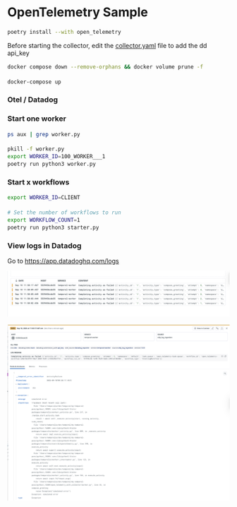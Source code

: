 # OpenTelemetry Sample


``` bash
poetry install --with open_telemetry
```

Before starting the collector, edit the [collector.yaml](collector%2Fcollector.yaml) file to add the dd api_key


```bash
docker compose down --remove-orphans && docker volume prune -f

docker-compose up 

```

### Otel / Datadog




### Start one worker

``` bash
ps aux | grep worker.py

pkill -f worker.py
export WORKER_ID=100_WORKER___1 
poetry run python3 worker.py
```


### Start x workflows

``` bash
export WORKER_ID=CLIENT

# Set the number of workflows to run
export WORKFLOW_COUNT=1
poetry run python3 starter.py
```


### View logs in Datadog


Go to https://app.datadoghq.com/logs 

![Screenshot 2025-09-18 at 11.50.56.png](Screenshot%202025-09-18%20at%2011.50.56.png)


![Screenshot 2025-09-18 at 11.51.17.png](Screenshot%202025-09-18%20at%2011.51.17.png)

